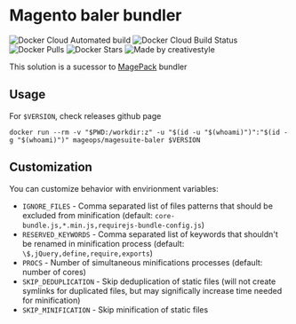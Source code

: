 # Magento baler bundler

![Docker Cloud Automated build](https://img.shields.io/docker/cloud/automated/mageops/magesuite-baler)
![Docker Cloud Build Status](https://img.shields.io/docker/cloud/build/mageops/magesuite-baler)
![Docker Pulls](https://img.shields.io/docker/pulls/mageops/magesuite-baler)
![Docker Stars](https://img.shields.io/docker/stars/mageops/magesuite-baler)
![Made by creativestyle](https://img.shields.io/badge/made%20by-creativestyle-%23c12026)

This solution is a sucessor to [MagePack](https://github.com/mageops/docker-magento-advanced-js-bundling) bundler

## Usage
For `$VERSION`, check releases github page
```
docker run --rm -v "$PWD:/workdir:z" -u "$(id -u "$(whoami)")":"$(id -g "$(whoami)")" mageops/magesuite-baler $VERSION
```

## Customization
You can customize behavior with envirionment variables:
- `IGNORE_FILES` - Comma separated list of files patterns that should be excluded from minification (default: `core-bundle.js,*.min.js,requirejs-bundle-config.js`)
- `RESERVED_KEYWORDS` - Comma separated list of keywords that shouldn't be renamed in minification process (default: `\$,jQuery,define,require,exports`)
- `PROCS` - Number of simultaneous minifications processes (default: number of cores)
- `SKIP_DEDUPLICATION` - Skip deduplication of static files (will not create symlinks for duplicated files, but may significally increase time needed for minification)
- `SKIP_MINIFICATION` - Skip minification of static files
